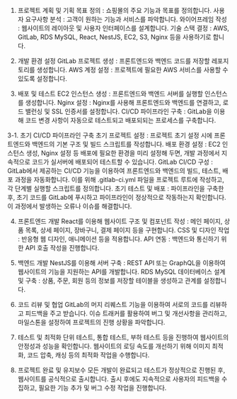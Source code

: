 1. 프로젝트 계획 및 기획
목표 정의 :                    쇼핑몰의 주요 기능과 목표를 정의합니다.
사용자 요구사항 분석 :     고객이 원하는 기능과 서비스를 파악합니다.
와이어프레임 작성 :         웹사이트의 레이아웃 및 사용자 인터페이스를 설계합니다.
기술 스택 결정 :              AWS, GitLab, RDS MySQL, React, NestJS, EC2, S3, Nginx 등을 사용하기로 합니다.


2. 개발 환경 설정
GitLab 프로젝트 생성 :     프론트엔드와 백엔드 코드를 저장할 레포지토리를 생성합니다.
AWS 계정 설정 :             프로젝트에 필요한 AWS 서비스를 사용할 수 있도록 설정합니다.


3. 배포 및 테스트
EC2 인스턴스 생성 :         프론트엔드와 백엔드 서버를 실행할 인스턴스를 생성합니다.
Nginx 설정 :                  Nginx를 사용해 프론트엔드와 백엔드를 연결하고, 로드 밸런싱 및 SSL 인증서를 설정합니다.
CI/CD 파이프라인 구축 :   GitLab을 이용해 코드 변경 사항이 자동으로 테스트되고 배포되되는 프로세스를 구축합니다.

3-1. 초기 CI/CD 파이프라인 구축
초기 프로젝트 설정 :         프로젝트 초기 설정 시에 프론트엔드와 백엔드의 기본 구조 및 빌드 스크립트를 작성합니다.
배포 환경 설정 :               EC2 인스턴스 생성, Nginx 설정 등 배포에 필요한 환경을 미리 설정해 두면, 개발 과정에서 지속적으로 코드가 실서버에 배포되어 테스트할 수 있습니다.
GitLab CI/CD 구성 :          GitLab에서 제공하는 CI/CD 기능을 이용하여 프론트엔드와 백엔드의 빌드, 테스트, 배포 과정을 자동화합니다. 이를 위해 .gitlab-ci.yml 파일을 프로젝트 루트에 작성하고, 각 단계별 실행할 스크립트를 정의합니다.
초기 테스트 및 배포 :         파이프라인을 구축한 후, 초기 코드를 GitLab에 푸시하고 파이프라인이 정상적으로 작동하는지 확인합니다. 이 과정에서 발생하는 오류나 이슈를 해결합니다.



4. 프론트엔드 개발
React를 이용해 웹사이트 구조 및 컴포넌트 작성 : 메인 페이지, 상품 목록, 상세 페이지, 장바구니, 결제 페이지 등을 구현합니다.
CSS 및 디자인 작업 : 반응형 웹 디자인, 애니메이션 등을 적용합니다.
API 연동 : 백엔드와 통신하기 위한 API 호출 작성을 진행합니다.


5. 백엔드 개발
NestJS를 이용해 서버 구축 : REST API 또는 GraphQL을 이용하여 웹사이트의 기능을 지원하는 API를 개발합니다.
RDS MySQL 데이터베이스 설계 및 구축 : 상품, 주문, 회원 등의 정보를 저장할 테이블을 생성하고 관계를 설정합니다.


6. 코드 리뷰 및 협업
GitLab의 머지 리퀘스트 기능을 이용하여 서로의 코드를 리뷰하고 피드백을 주고 받습니다.
이슈 트래커를 활용하여 버그 및 개선사항을 관리하고, 마일스톤을 설정하여 프로젝트의 진행 상황을 파악합니다.


7. 테스트 및 최적화
단위 테스트, 통합 테스트, 부하 테스트 등을 진행하여 웹사이트의 안정성과 성능을 확인합니다.
웹사이트의 로딩 속도를 개선하기 위해 이미지 최적화, 코드 압축, 캐싱 등의 최적화 작업을 수행합니다.


8. 프로젝트 완료 및 유지보수
모든 개발이 완료되고 테스트가 정상적으로 진행된 후, 웹사이트를 공식적으로 출시합니다.
출시 후에도 지속적으로 사용자의 피드백을 수집하고, 필요한 기능 추가 및 버그 수정 작업을 진행합니다.
